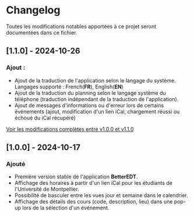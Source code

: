 # Changelog

Toutes les modifications notables apportées à ce projet seront documentées dans ce fichier.

## [1.1.0] - 2024-10-26
### Ajout :
- Ajout de la traduction de l'application selon le langage du système. Langages supporté : French(**FR**), English(**EN**)
- Ajout de la traduction du planning selon le langage système du téléphone (traduction indépendant de la traduction de l'application).
- Ajout de messages d'informations ou d'erreur lors de certains événements (ajout, modification d'un lien iCal, chargement réussi ou échoué du iCal récupéré)

[Voir les modifications complètes entre v1.0.0 et v1.1.0](https://github.com/enzo-viguier/BetterEDT/compare/v1.0.0...v1.1.0)

## [1.0.0] - 2024-10-17
### Ajouté
- Première version stable de l'application **BetterEDT**.
- Affichage des horaires à partir d'un lien iCal pour les étudiants de l'Université de Montpellier.
- Possibilité de basculer entre les vues jour et semaine dans le calendrier.
- Affichage des détails des cours (code, description, lieu) dans une pop-up lors de la sélection d'un événement.

[//]: # ([Voir les modifications complètes entre v0.9.0 et v1.0.0]&#40;https://github.com/ton-repo/betteredt/compare/v0.9.0...v1.0.0&#41;)

[//]: # (## [X.X.X] - XXXX-XX-XX)

[//]: # (### Ajouté)

[//]: # (- XXXX)

[//]: # (- XXXX)

[//]: # ()
[//]: # (### Modifié)

[//]: # (- XXXX)

[//]: # ()
[//]: # (### Corrigé)

[//]: # (- XXX)

